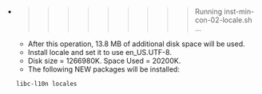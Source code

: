 * >>>>>>>>> Running inst-min-con-02-locale.sh ...
  * After this operation, 13.8 MB of additional disk space will be used.
  * Install locale and set it to use en_US.UTF-8.
  * Disk size = 1266980K. Space Used = 20200K.
  * The following NEW packages will be installed:
  ```bash
  libc-l10n locales
  ```
